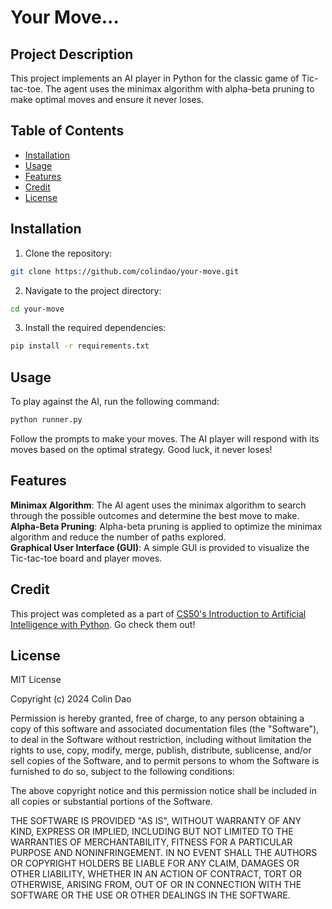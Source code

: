 # Your Move...

## Project Description

This project implements an AI player in Python for the classic game of Tic-tac-toe. The agent uses the minimax algorithm with alpha-beta pruning to make optimal moves and ensure it never loses. 

## Table of Contents

- [Installation](#installation)
- [Usage](#usage)
- [Features](#features)
- [Credit](#credit)
- [License](#license)

## Installation

1. Clone the repository:

```bash
git clone https://github.com/colindao/your-move.git
```

2. Navigate to the project directory:

```bash
cd your-move
```

3. Install the required dependencies:

```bash
pip install -r requirements.txt
```

## Usage

To play against the AI, run the following command:

```bash
python runner.py
```

Follow the prompts to make your moves. The AI player will respond with its moves based on the optimal strategy. Good luck, it never loses!

## Features

**Minimax Algorithm**: The AI agent uses the minimax algorithm to search through the possible outcomes and determine the best move to make. <br />
**Alpha-Beta Pruning**: Alpha-beta pruning is applied to optimize the minimax algorithm and reduce the number of paths explored. <br />
**Graphical User Interface (GUI)**: A simple GUI is provided to visualize the Tic-tac-toe board and player moves.

## Credit

This project was completed as a part of [CS50's Introduction to Artificial Intelligence with Python](https://cs50.harvard.edu/ai/2024/). Go check them out!

## License

MIT License

Copyright (c) 2024 Colin Dao

Permission is hereby granted, free of charge, to any person obtaining a copy
of this software and associated documentation files (the "Software"), to deal
in the Software without restriction, including without limitation the rights
to use, copy, modify, merge, publish, distribute, sublicense, and/or sell
copies of the Software, and to permit persons to whom the Software is
furnished to do so, subject to the following conditions:

The above copyright notice and this permission notice shall be included in all
copies or substantial portions of the Software.

THE SOFTWARE IS PROVIDED "AS IS", WITHOUT WARRANTY OF ANY KIND, EXPRESS OR
IMPLIED, INCLUDING BUT NOT LIMITED TO THE WARRANTIES OF MERCHANTABILITY,
FITNESS FOR A PARTICULAR PURPOSE AND NONINFRINGEMENT. IN NO EVENT SHALL THE
AUTHORS OR COPYRIGHT HOLDERS BE LIABLE FOR ANY CLAIM, DAMAGES OR OTHER
LIABILITY, WHETHER IN AN ACTION OF CONTRACT, TORT OR OTHERWISE, ARISING FROM,
OUT OF OR IN CONNECTION WITH THE SOFTWARE OR THE USE OR OTHER DEALINGS IN THE
SOFTWARE.

